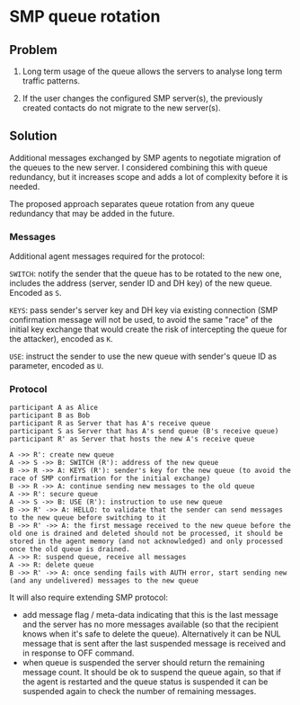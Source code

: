 # SMP queue rotation

## Problem

1. Long term usage of the queue allows the servers to analyse long term traffic patterns.

2. If the user changes the configured SMP server(s), the previously created contacts do not migrate to the new server(s).

## Solution

Additional messages exchanged by SMP agents to negotiate migration of the queues to the new server. I considered combining this with queue redundancy, but it increases scope and adds a lot of complexity before it is needed.

The proposed approach separates queue rotation from any queue redundancy that may be added in the future.

### Messages

Additional agent messages required for the protocol:

`SWITCH`: notify the sender that the queue has to be rotated to the new one, includes the address (server, sender ID and DH key) of the new queue. Encoded as `S`.

`KEYS`: pass sender's server key and DH key via existing connection (SMP confirmation message will not be used, to avoid the same "race" of the initial key exchange that would create the risk of intercepting the queue for the attacker), encoded as `K`.

`USE`: instruct the sender to use the new queue with sender's queue ID as parameter, encoded as `U`.

### Protocol

```
participant A as Alice
participant B as Bob
participant R as Server that has A's receive queue
participant S as Server that has A's send queue (B's receive queue)
participant R' as Server that hosts the new A's receive queue

A ->> R': create new queue
A ->> S ->> B: SWITCH (R'): address of the new queue
B ->> R ->> A: KEYS (R'): sender's key for the new queue (to avoid the race of SMP confirmation for the initial exchange)
B ->> R ->> A: continue sending new messages to the old queue
A ->> R': secure queue
A ->> S ->> B: USE (R'): instruction to use new queue
B ->> R' ->> A: HELLO: to validate that the sender can send messages to the new queue before switching to it
B ->> R' ->> A: the first message received to the new queue before the old one is drained and deleted should not be processed, it should be stored in the agent memory (and not acknowledged) and only processed once the old queue is drained.
A ->> R: suspend queue, receive all messages
A ->> R: delete queue
B ->> R' ->> A: once sending fails with AUTH error, start sending new (and any undelivered) messages to the new queue
```

It will also require extending SMP protocol:

- add message flag / meta-data indicating that this is the last message and the server has no more messages available (so that the recipient knows when it's safe to delete the queue). Alternatively it can be NUL message that is sent after the last suspended message is received and in response to OFF command.
- when queue is suspended the server should return the remaining message count. It should be ok to suspend the queue again, so that if the agent is restarted and the queue status is suspended it can be suspended again to check the number of remaining messages.
